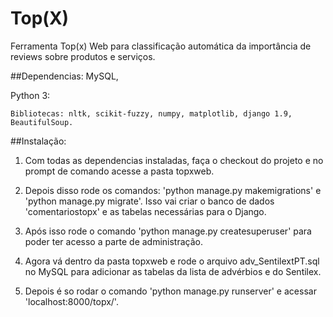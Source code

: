 # Top(X)
Ferramenta Top(x) Web para classificação automática da importância de reviews sobre produtos e serviços.

##Dependencias:
MySQL,

Python 3:

    Bibliotecas: nltk, scikit-fuzzy, numpy, matplotlib, django 1.9, BeautifulSoup.

##Instalação:

  1. Com todas as dependencias instaladas, faça o checkout do projeto e no prompt de comando acesse a pasta topxweb.
  
  2. Depois disso rode os comandos: 'python manage.py makemigrations' e 'python manage.py migrate'. Isso vai criar o banco de dados 'comentariostopx' e as tabelas necessárias para o Django. 
  
  3. Após isso rode o comando 'python manage.py createsuperuser' para poder ter acesso a parte de administração.
  
  4. Agora vá dentro da pasta topxweb e rode o arquivo adv_SentilextPT.sql no MySQL para adicionar as tabelas da lista de advérbios e do Sentilex.
  
  5. Depois é so rodar o comando 'python manage.py runserver' e acessar 'localhost:8000/topx/'.
